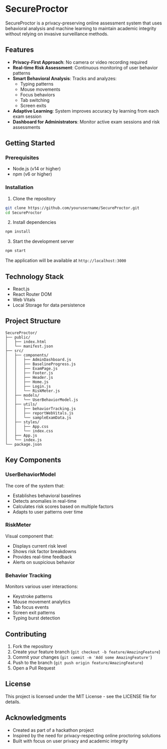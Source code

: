 # SecureProctor

SecureProctor is a privacy-preserving online assessment system that uses behavioral analysis and machine learning to maintain academic integrity without relying on invasive surveillance methods.

## Features

- **Privacy-First Approach**: No camera or video recording required
- **Real-time Risk Assessment**: Continuous monitoring of user behavior patterns
- **Smart Behavioral Analysis**: Tracks and analyzes:
  - Typing patterns
  - Mouse movements
  - Focus behaviors
  - Tab switching
  - Screen exits
- **Adaptive Learning**: System improves accuracy by learning from each exam session
- **Dashboard for Administrators**: Monitor active exam sessions and risk assessments

## Getting Started

### Prerequisites

- Node.js (v14 or higher)
- npm (v6 or higher)

### Installation

1. Clone the repository
```sh
git clone https://github.com/yourusername/SecureProctor.git
cd SecureProctor
```

2. Install dependencies
```sh
npm install
```

3. Start the development server
```sh
npm start
```

The application will be available at `http://localhost:3000`

## Technology Stack

- React.js
- React Router DOM
- Web Vitals
- Local Storage for data persistence

## Project Structure

```
SecureProctor/
├── public/
│   ├── index.html
│   └── manifest.json
├── src/
│   ├── components/
│   │   ├── AdminDashboard.js
│   │   ├── BaselineProgress.js
│   │   ├── ExamPage.js
│   │   ├── Footer.js
│   │   ├── Header.js
│   │   ├── Home.js
│   │   ├── Login.js
│   │   └── RiskMeter.js
│   ├── models/
│   │   └── UserBehaviorModel.js
│   ├── utils/
│   │   ├── behaviorTracking.js
│   │   ├── reportWebVitals.js
│   │   └── sampleExamData.js
│   ├── styles/
│   │   ├── App.css
│   │   └── index.css
│   ├── App.js
│   └── index.js
└── package.json
```

## Key Components

### UserBehaviorModel

The core of the system that:
- Establishes behavioral baselines
- Detects anomalies in real-time
- Calculates risk scores based on multiple factors
- Adapts to user patterns over time

### RiskMeter

Visual component that:
- Displays current risk level
- Shows risk factor breakdowns
- Provides real-time feedback
- Alerts on suspicious behavior

### Behavior Tracking

Monitors various user interactions:
- Keystroke patterns
- Mouse movement analytics
- Tab focus events
- Screen exit patterns
- Typing burst detection

## Contributing

1. Fork the repository
2. Create your feature branch (`git checkout -b feature/AmazingFeature`)
3. Commit your changes (`git commit -m 'Add some AmazingFeature'`)
4. Push to the branch (`git push origin feature/AmazingFeature`)
5. Open a Pull Request

## License

This project is licensed under the MIT License - see the LICENSE file for details.

## Acknowledgments

- Created as part of a hackathon project
- Inspired by the need for privacy-respecting online proctoring solutions
- Built with focus on user privacy and academic integrity
